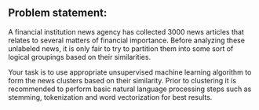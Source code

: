 ## Problem statement:

A financial institution news agency has collected 3000 news articles that relates to several matters of financial importance. Before analyzing these unlabeled news, it is only fair to try to partition them into some sort of logical groupings based on their similarities.

Your task is to use appropriate unsupervised machine learning algorithm to form the news clusters based on their similarity. Prior to clustering it is recommended to perform basic natural language processing steps such as stemming, tokenization and word vectorization for best results. 
